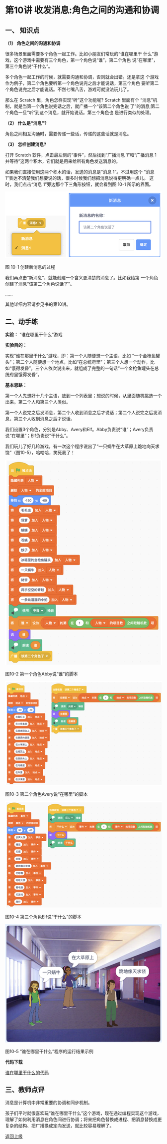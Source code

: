 # 第10讲 收发消息:角色之间的沟通和协调

## 一、	知识点


**（1）	角色之间的沟通和协调** 

很多场景里面需要多个角色一起工作。比如小朋友们常玩的“谁在哪里干 什么”游戏，这个游戏中需要有三个角色，第一个角色说“谁”，第二个角色 说“在哪里”，第三个角色说“干什么”。

多个角色一起工作的时候，就需要沟通和协调，否则就会出错。还是拿这 个游戏作为例子，第二个角色要听第一个角色说完之后才能说话，第三个角色 要听第二个角色说完之后才能说话。不然七嘴八舌，游戏可就没法玩儿了。

那么在 Scratch 里，角色怎样实现“听”这个功能呢? Scratch 里面有个 “消息”机制，就是当第一个角色说完话之后，就广播一个“该第二个角色说 了”的消息;第二个角色一旦“听”到这个消息，就开始说话。第三个角色也
是进行类似的处理。


**（2）	什么是“消息”?**


角色之间相互沟通时，需要传递一些话，传递的这些话就是消息。



**（3）	怎样创建消息?**

打开 Scratch 软件，点击最左侧的“事件”，然后找到“广播消息 1”和“广播消息 1 并等待”这两个积木，它们就是用来给所有角色发送消息的。 


如果我们直接使用这两个积木的话，发送的消息是“消息 1”。不过用这个
“消息 1”表达不清楚我们想要说的话，很多时候我们想把消息说得更明确一点儿。 这时，我们点击“消息 1”旁边那个下三角形按钮，就会看到图 10-1 所示的界面。

![图10-1](Figures/Lec10-1.png)

图 10-1 创建新消息的过程

我们再点击“新消息”，就能创建一个含义更清楚的消息了。比如我给第
一个角色创建了消息“该第二个角色说话了”。


......

其他详细内容请参见书的第10讲。

## 二、动手练

**实验：** “谁在哪里干什么”游戏


**实验目的：** 

实现“谁在那里干什么”游戏，即：第一个人随便想一个主语，比如 “一个金枪鱼罐头”；第二个人随便想一个地点，比如“在总统府里”；第三个人想一个动作，比如“饿得发昏”。三个人依次说出来，就组成了完整的一句话“一个金枪鱼罐头在总统府里饿得发昏”。

**基本思路：** 

第一个人先想好十几个主语，放到一个列表里；想说的时候，从里面随机挑选一个出来。第二个人和第三个人类似。

第一个人说完之后发消息，第二个人收到消息之后才说话；第二个人说完之后发消息，第三个人收到消息之后才说话。

我们设置3个角色，分别是Abby、Avery和Elf。Abby负责说“谁”；Avery负责说“在哪里”；Elf负责说“干什么”。

我们玩儿了好几轮游戏，有一次这个程序说出了“一只蜗牛在大草原上跪地向天求饶”（图10-5），哈哈哈，笑死我了！




![图10-2](Figures/Lec10-2.png)

图10-2 第一个角色Abby说“谁”的脚本


![图10-3](Figures/Lec10-3.png)

图10-3 第二个角色Avery说“在哪里”的脚本


![图10-4](Figures/Lec10-4.png)


图10-4 第三个角色Elf说“干什么”的脚本



![图10-5](Figures/Lec10-5.png)


图10-5 “谁在哪里干什么”程序的运行结果示例


**代码下载** 

[谁在哪里干什么的代码](Code/第10讲-谁在哪里干什么游戏.sb3) 

## 三、教师点评

消息是计算机中非常重要的协调和同步机制。

孩子们平时就很喜欢玩“谁在哪里干什么”这个游戏，现在通过编程实现这个游戏，理解了如何利用消息在角色间进行协调；将来把角色替换成进程、把消息替换成更复杂的结构、把广播换成定向发送，就比较容易理解了。
 


[返回上级](index.md)


